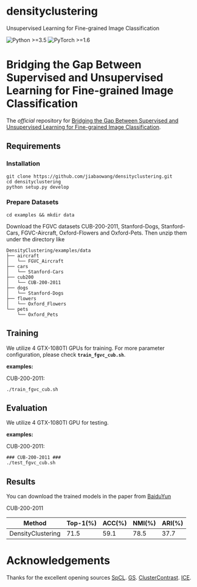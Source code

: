 # densityclustering
Unsupervised Learning for Fine-grained Image Classification

![Python >=3.5](https://img.shields.io/badge/Python->=3.6-blue.svg)
![PyTorch >=1.6](https://img.shields.io/badge/PyTorch->=1.6-yellow.svg)

# Bridging the Gap Between Supervised and Unsupervised Learning for Fine-grained Image Classification

The *official* repository for [Bridging the Gap Between Supervised and Unsupervised Learning for Fine-grained Image Classification](https://arxiv.org/abs/2108.xxxxxx).

## Requirements

### Installation

```shell
git clone https://github.com/jiabaowang/densityclustering.git
cd densityclustering
python setup.py develop
```

### Prepare Datasets

```shell
cd examples && mkdir data
```
Download the FGVC datasets CUB-200-2011, Stanford-Dogs, Stanford-Cars, FGVC-Aircraft, Oxford-Flowers and Oxford-Pets.
Then unzip them under the directory like

```
DensityClustering/examples/data
├── aircraft
│   └── FGVC_Aircraft
├── cars
│   └── Stanford-Cars
├── cub200
│   └── CUB-200-2011
├── dogs
│   └── Stanford-Dogs
├── flowers
│   └── Oxford_Flowers
└── pets
    └── Oxford_Pets
```

## Training

We utilize 4 GTX-1080TI GPUs for training. For more parameter configuration, please check **`train_fgvc_cub.sh`**.

**examples:**

CUB-200-2011:

```shell
./train_fgvc_cub.sh
```

## Evaluation

We utilize 4 GTX-1080TI GPU for testing.

**examples:**

CUB-200-2011:
```shell
### CUB-200-2011 ###
./test_fgvc_cub.sh
```

## Results

You can download the trained models in the paper from [BaiduYun](https://) 

CUB-200-2011

| Method | Top-1(%)	| ACC(%)	| NMI(%)	| ARI(%) |
|---------|---------|---------|---------|---------|
| DensityClustering | 71.5 | 59.1 | 78.5 | 37.7 |


# Acknowledgements

Thanks for the excellent opening sources
[SpCL](https://github.com/yxgeee/SpCL). 
[GS](https://github.com/ucas-vg/GroupSampling).
[ClusterContrast](https://github.com/alibaba/cluster-contrast-reid).
[ICE](https://github.com/chenhao2345/ICE).

